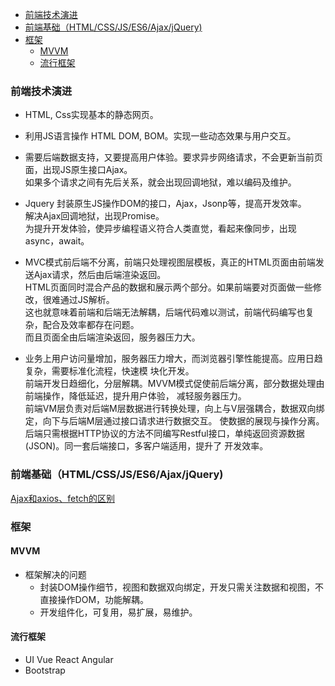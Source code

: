 
<!-- vim-markdown-toc GFM -->

- [前端技术演进](#前端技术演进)
- [前端基础（HTML/CSS/JS/ES6/Ajax/jQuery)](#前端基础htmlcssjses6ajaxjquery)
- [框架](#框架)
  - [MVVM](#mvvm)
  - [流行框架](#流行框架)

<!-- vim-markdown-toc -->



### 前端技术演进
- HTML, Css实现基本的静态网页。

- 利用JS语言操作 HTML DOM, BOM。实现一些动态效果与用户交互。

- 需要后端数据支持，又要提高用户体验。要求异步网络请求，不会更新当前页面，出现JS原生接口Ajax。  
  如果多个请求之间有先后关系，就会出现回调地狱，难以编码及维护。

- Jquery 封装原生JS操作DOM的接口，Ajax，Jsonp等，提高开发效率。  
  解决Ajax回调地狱，出现Promise。  
  为提升开发体验，使异步编程语义符合人类直觉，看起来像同步，出现async，await。

- MVC模式前后端不分离，前端只处理视图层模板，真正的HTML页面由前端发送Ajax请求，然后由后端渲染返回。  
  HTML页面同时混合产品的数据和展示两个部分。如果前端要对页面做一些修改，很难通过JS解析。  
  这也就意味着前端和后端无法解耦，后端代码难以测试，前端代码编写也复杂，配合及效率都存在问题。  
  而且页面全由后端渲染返回，服务器压力大。

- 业务上用户访问量增加，服务器压力增大，而浏览器引擎性能提高。应用日趋复杂，需要标准化流程，快速模
  块化开发。  
  前端开发日趋细化，分层解耦。MVVM模式促使前后端分离，部分数据处理由前端操作，降低延迟，提升用户体验，
  减轻服务器压力。  
  前端VM层负责对后端M层数据进行转换处理，向上与V层强耦合，数据双向绑定，向下与后端M层通过接口请求进行数据交互。
  使数据的展现与操作分离。  
  后端只需根据HTTP协议的方法不同编写Restful接口，单纯返回资源数据(JSON)。同一套后端接口，多客户端适用，提升了
  开发效率。


### 前端基础（HTML/CSS/JS/ES6/Ajax/jQuery)

[Ajax和axios、fetch的区别](https://www.jianshu.com/p/8bc48f8fde75)


### 框架


#### MVVM
- 框架解决的问题
  - 封装DOM操作细节，视图和数据双向绑定，开发只需关注数据和视图，不直接操作DOM，功能解耦。
  - 开发组件化，可复用，易扩展，易维护。


#### 流行框架
  - UI Vue React Angular
  - Bootstrap


